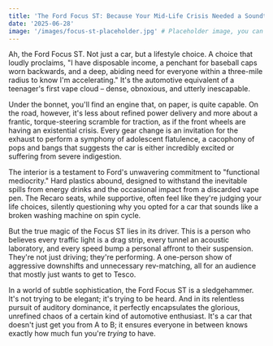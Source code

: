 ```yaml
---
title: 'The Ford Focus ST: Because Your Mid-Life Crisis Needed a Soundtrack'
date: '2025-06-28'
image: '/images/focus-st-placeholder.jpg' # Placeholder image, you can replace this
---
```


Ah, the Ford Focus ST. Not just a car, but a lifestyle choice. A choice that loudly proclaims, "I have disposable income, a penchant for baseball caps worn backwards, and a deep, abiding need for everyone within a three-mile radius to know I'm accelerating." It's the automotive equivalent of a teenager's first vape cloud – dense, obnoxious, and utterly inescapable.

Under the bonnet, you'll find an engine that, on paper, is quite capable. On the road, however, it's less about refined power delivery and more about a frantic, torque-steering scramble for traction, as if the front wheels are having an existential crisis. Every gear change is an invitation for the exhaust to perform a symphony of adolescent flatulence, a cacophony of pops and bangs that suggests the car is either incredibly excited or suffering from severe indigestion.

The interior is a testament to Ford's unwavering commitment to "functional mediocrity." Hard plastics abound, designed to withstand the inevitable spills from energy drinks and the occasional impact from a discarded vape pen. The Recaro seats, while supportive, often feel like they're judging your life choices, silently questioning why you opted for a car that sounds like a broken washing machine on spin cycle.

But the true magic of the Focus ST lies in its driver. This is a person who believes every traffic light is a drag strip, every tunnel an acoustic laboratory, and every speed bump a personal affront to their suspension. They're not just driving; they're performing. A one-person show of aggressive downshifts and unnecessary rev-matching, all for an audience that mostly just wants to get to Tesco.

In a world of subtle sophistication, the Ford Focus ST is a sledgehammer. It's not trying to be elegant; it's trying to be heard. And in its relentless pursuit of auditory dominance, it perfectly encapsulates the glorious, unrefined chaos of a certain kind of automotive enthusiast. It's a car that doesn't just get you from A to B; it ensures everyone in between knows exactly how much fun you're *trying* to have.